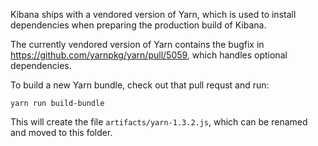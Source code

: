 Kibana ships with a vendored version of Yarn, which is used to install
dependencies when preparing the production build of Kibana.

The currently vendored version of Yarn contains the bugfix in
https://github.com/yarnpkg/yarn/pull/5059, which handles optional dependencies.

To build a new Yarn bundle, check out that pull requst and run:

```
yarn run build-bundle
```

This will create the file `artifacts/yarn-1.3.2.js`, which can be renamed and
moved to this folder.
